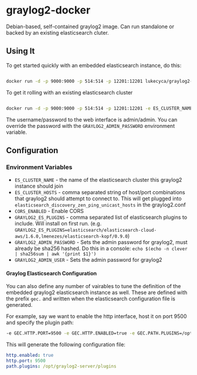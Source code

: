 graylog2-docker
===============

Debian-based, self-contained graylog2 image. Can run standalone or backed by an existing elasticsearch cluter. 



## Using It

To get started quickly with an embedded elasticsearch instance, do this:

```bash

docker run -d -p 9000:9000 -p 514:514 -p 12201:12201 lukecyca/graylog2-docker
```

To get it rolling with an existing elasticsearch cluster

```bash

docker run -d -p 9000:9000 -p 514:514 -p 12201:12201 -e ES_CLUSTER_NAME=<cluster_name> -e ES_CLUSTER_HOSTS=cluster01:9300,cluster02:9300 lukecyca/graylog2-docker

```

The username/password to the web interface is admin/admin. You can
override the password with the ``GRAYLOG2_ADMIN_PASSWORD`` environment
variable.


## Configuration

### Environment Variables

* ``ES_CLUSTER_NAME`` - the name of the elasticsearch cluster this graylog2 instance should join
* ``ES_CLUSTER_HOSTS`` - comma separated string of host/port combinations that graylog2 should attempt to connect to. This will get plugged into ``elasticsearch_discovery_zen_ping_unicast_hosts`` in the graylog2.conf
* ``CORS_ENABLED`` - Enable CORS
* `GRAYLOG2_ES_PLUGINS` - comma separated list of elasticsearch plugins
to include. Will install on first run. (e.g.
``GRAYLOG2_ES_PLUGINS=elasticsearch/elasticsearch-cloud-aws/1.6.0,lmenezes/elasticsearch-kopf/0.9.0``)
* `GRAYLOG2_ADMIN_PASSWORD` - Sets the admin password for graylog2, must
already be sha256 hashed. Do this in a console: ``echo $(echo -n clever | sha256sum | awk '{print $1}')``
* `GRAYLOG2_ADMIN_USER` - Sets the admin password for graylog2

#### Graylog Elasticsearch Configuration
You can also define any number of vairables to tune the definition of
the embedded graylog2 elasticsearch instance as well. These are defined
with the prefix ``gec.`` and written when the elasticsearch
configuration file is generated. 

For example, say we want to enable the http interface, host it on port
9500 and specify the plugin path: 


```bash
-e GEC.HTTP.PORT=9500 -e GEC.HTTP.ENABLED=true -e GEC.PATH.PLUGINS=/opt/graylog2-server/plugins

```

This will generate the following configuration file: 

```yaml
http.enabled: true
http.port: 9500
path.plugins: /opt/graylog2-server/plugins

```
